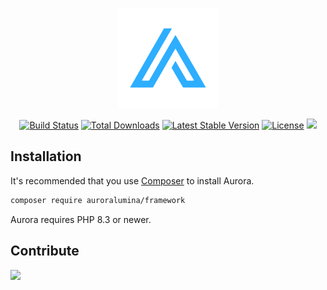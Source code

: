 <p align="center">
<img src="https://raw.githubusercontent.com/AuroraLumina/.github/main/images/aurora.svg" width="160">
</p>

<p align="center">
<a href="https://github.com/auroralumina/framework/actions"><img src="https://github.com/auroralumina/framework/actions/workflows/tests.yml/badge.svg" alt="Build Status"></a>
<a href="https://packagist.org/packages/auroralumina/framework"><img src="https://img.shields.io/packagist/dt/auroralumina/framework" alt="Total Downloads"></a>
<a href="https://packagist.org/packages/auroralumina/framework"><img src="https://img.shields.io/packagist/v/auroralumina/framework" alt="Latest Stable Version"></a>
<a href="https://packagist.org/packages/auroralumina/framework"><img src="https://img.shields.io/packagist/l/auroralumina/framework" alt="License"></a>
<a href="https://app.codacy.com/gh/AuroraLumina/framework/dashboard?utm_source=gh&utm_medium=referral&utm_content=&utm_campaign=Badge_grade"><img src="https://app.codacy.com/project/badge/Grade/60f838b7f2cc46f4a13356672817292b"/></a>
</p>

## Installation

It's recommended that you use [Composer](https://getcomposer.org/) to install Aurora.

```bash
composer require auroralumina/framework
```

Aurora requires PHP 8.3 or newer.

## Contribute

<a href="https://opencollective.com/auroralumina"><img src="https://opencollective.com/auroralumina/individuals.svg?width=890"></a>